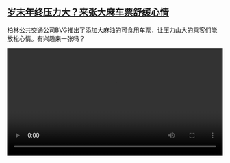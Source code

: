 <!--1639660625000-->
[岁末年终压力大？来张大麻车票舒缓心情](https://www.dw.com/zh/%E5%B2%81%E6%9C%AB%E5%B9%B4%E7%BB%88%E5%8E%8B%E5%8A%9B%E5%A4%A7%EF%BC%9F%E6%9D%A5%E5%BC%A0%E5%A4%A7%E9%BA%BB%E8%BD%A6%E7%A5%A8%E8%88%92%E7%BC%93%E5%BF%83%E6%83%85/a-60146160)
------

<p>柏林公共交通公司BVG推出了添加大麻油的可食用车票，让压力山大的乘客们能放松心情。有兴趣来一张吗？</small></p><video src="https://tvdownloaddw-a.akamaihd.net/dwtv_video/flv/vdt_zh/2021/bchi211216_001_berlin_01r_sd_avc.mp4" controls style="width:100%"></video>
